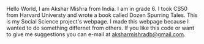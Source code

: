 Hello World,
I am Akshar Mishra from India.
I am in grade 6.
I took CS50 from Harvard Universty and wrote a book called Dozen Spurring Tales.
This is my Social Science project's webpage.
I made this webpage because I wanted to do something differnet from others.
If you like this code or want to give me suggestions you can e-mail at aksharmishradb@gmail.com.
